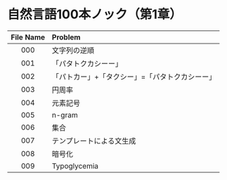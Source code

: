 # 自然言語100本ノック（第1章）
| File Name | Problem |
|:---:|:---|
|000 |文字列の逆順 |
|001 |「パタトクカシーー」 |
|002 |「パトカー」+「タクシー」=「パタトクカシーー」 |
|003 |円周率 |
|004 |元素記号 |
|005 |n-gram |
|006 |集合 |
|007 |テンプレートによる文生成 |
|008 |暗号化 |
|009 |Typoglycemia |
